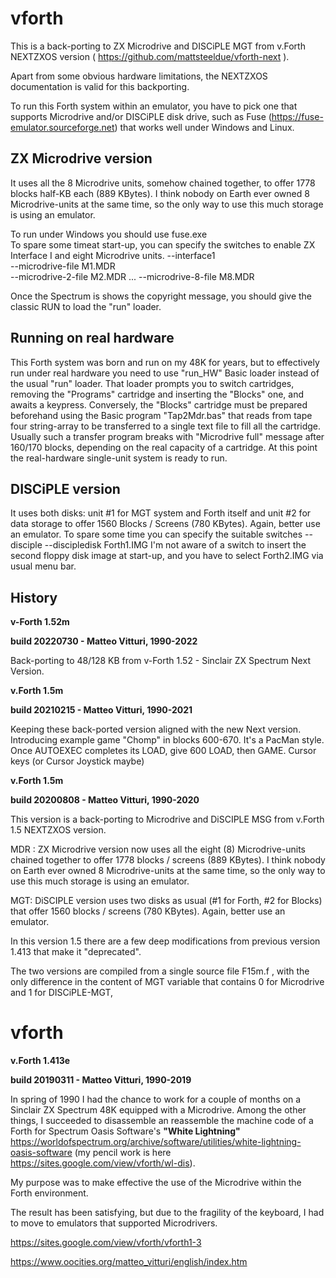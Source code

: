 # vforth

This is a back-porting to ZX Microdrive and DISCiPLE MGT from v.Forth NEXTZXOS version ( https://github.com/mattsteeldue/vforth-next ).

Apart from some obvious hardware limitations, the NEXTZXOS documentation is valid for this backporting.

To run this Forth system within an emulator, you have to pick one that supports Microdrive and/or DISCiPLE disk drive, such as Fuse (https://fuse-emulator.sourceforge.net) that works well under Windows and Linux.


ZX Microdrive version  
---------------------
It uses all the 8 Microdrive units, somehow chained together, to offer 1778 blocks half-KB each (889 KBytes). I
think nobody on Earth ever owned 8 Microdrive-units at the same time, so the only way to use this much storage is using an emulator.


To run under Windows you should use  fuse.exe  
To spare some timeat start-up, you can specify the switches to enable ZX Interface I and eight Microdrive units.
    --interface1   
    --microdrive-file   M1.MDR  
    --microdrive-2-file M2.MDR
    ...
    --microdrive-8-file M8.MDR


Once the Spectrum is shows the copyright message, you should give the classic  RUN  to load the "run" loader.

Running on real hardware
------------------------
This Forth system was born and run on my  48K  for years, but to effectively run under real hardware you need to use "run_HW" Basic loader instead of the usual "run" loader. That loader prompts you to switch cartridges, removing the "Programs" cartridge and inserting the "Blocks" one, and awaits a keypress.
Conversely, the "Blocks" cartridge must be prepared beforehand using the Basic program "Tap2Mdr.bas" that reads from tape four string-array to be transferred to a single text file to fill all the cartridge. Usually such a transfer program breaks with "Microdrive full" message after 160/170 blocks, depending on the real capacity of a cartridge. At this point the real-hardware single-unit system is ready to run.



DISCiPLE version 
----------------
It uses both disks: unit #1 for MGT system and Forth itself and unit #2 for data storage to offer 1560 Blocks / Screens (780 KBytes). 
Again, better use an emulator.
To spare some time you can specify the suitable switches
    --disciple 
    --discipledisk Forth1.IMG 
I'm not aware of a switch to insert the second floppy disk image at start-up, and you have to select Forth2.IMG via usual menu bar.



History
-------


__v-Forth 1.52m__ 

__build 20220730 - Matteo Vitturi, 1990-2022__

Back-porting to 48/128 KB from v-Forth 1.52 - Sinclair ZX Spectrum Next Version.



__v.Forth 1.5m__ 

__build 20210215 - Matteo Vitturi, 1990-2021__

Keeping these back-ported version aligned with the new Next version.
Introducing example game "Chomp" in blocks 600-670. It's a PacMan style.
Once AUTOEXEC completes its LOAD, give 600 LOAD, then GAME.
Cursor keys (or Cursor Joystick maybe)



__v.Forth 1.5m__ 

__build 20200808 - Matteo Vitturi, 1990-2020__

This version is a back-porting to Microdrive and DiSCIPLE MSG from v.Forth 1.5 NEXTZXOS version.

MDR : ZX Microdrive version now uses all the eight (8) Microdrive-units chained together to offer 1778 blocks / screens (889 KBytes). I think nobody on Earth ever owned 8 Microdrive-units at the same time, so the only way to use this much storage is using an emulator.

MGT: DiSCIPLE version uses two disks as usual  (#1 for Forth, #2 for Blocks) that offer 1560 blocks / screens (780 KBytes). Again, better use an emulator.

In this version 1.5 there are a few deep modifications from previous version 1.413 that make it "deprecated".

The two versions are compiled from a single source file F15m.f , with the only difference in the content of MGT  variable  that contains  0 for  Microdrive and 1 for DISCiPLE-MGT, 



# vforth
__v.Forth 1.413e__ 

__build 20190311 - Matteo Vitturi, 1990-2019__

In spring of 1990 I had the chance to work for a couple of months on a Sinclair ZX Spectrum 48K equipped with a Microdrive. 
Among the other things, I succeeded to disassemble an reassemble the machine code of a Forth for Spectrum 
Oasis Software's __"White Lightning"__ https://worldofspectrum.org/archive/software/utilities/white-lightning-oasis-software (my pencil work is here https://sites.google.com/view/vforth/wl-dis).

My purpose was to make effective the use of the Microdrive within the Forth environment. 

The result has been satisfying, but due to the fragility of the keyboard, I had to move to emulators that supported Microdrivers.

https://sites.google.com/view/vforth/vforth1-3

https://www.oocities.org/matteo_vitturi/english/index.htm


